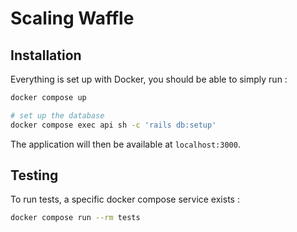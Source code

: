 # Scaling Waffle

## Installation

Everything is set up with Docker, you should be able to simply run :

```sh
docker compose up

# set up the database
docker compose exec api sh -c 'rails db:setup'
```

The application will then be available at `localhost:3000`.

## Testing

To run tests, a specific docker compose service exists :

```sh
docker compose run --rm tests
```
